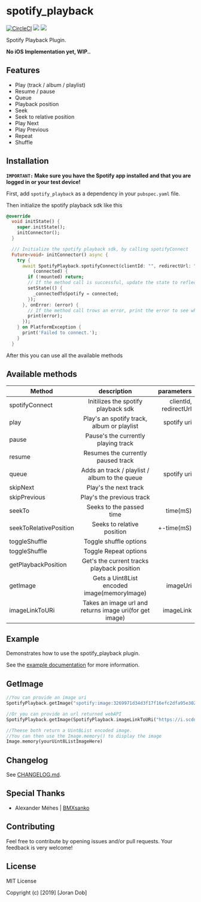 # spotify_playback

[![CircleCI](https://circleci.com/gh/Joran-Dob/spotify-playback-flutter/tree/master.svg?style=svg)](https://circleci.com/gh/Joran-Dob/spotify-playback-flutter/tree/master) [![](https://img.shields.io/badge/pub-v0.0.7-brightgreen.svg)](https://pub.dartlang.org/packages/spotify_playback) [![](https://img.shields.io/badge/licence-MIT-blue.svg)](https://github.com/Joran-Dob/spotify-playback-flutter/blob/master/LICENSE.md)


Spotify Playback Plugin.

**No iOS Implementation yet, WIP..**

## Features
* Play (track / album / playlist)
* Resume / pause
* Queue
* Playback position
* Seek
* Seek to relative position
* Play Next
* Play Previous
* Repeat 
* Shuffle 

## Installation
**`IMPORTANT:` Make sure you have the Spotify app installed and that you are logged in or your test device!**

First, add `spotify_playback` as a dependency in your `pubspec.yaml` file.

Then initialize the spotify playback sdk like this 

```dart
@override
  void initState() {
    super.initState();
    initConnector();
  }

  /// Initialize the spotify playback sdk, by calling spotifyConnect
  Future<void> initConnector() async {
    try {
      await SpotifyPlayback.spotifyConnect(clientId: "", redirectUrl: "").then(
          (connected) {
        if (!mounted) return;
        // If the method call is successful, update the state to reflect this change
        setState(() {
          _connectedToSpotify = connected;
        });
      }, onError: (error) {
        // If the method call trows an error, print the error to see what went wrong
        print(error);
      });
    } on PlatformException {
      print('Failed to connect.');
    }
  }
``` 

After this you can use all the available methods

## Available methods 
| Method        | description           | parameters  |
| ------------- |:-------------:| -----:|
| spotifyConnect      | Initilizes the spotify playback sdk | clientId, redirectUrl |
| play      | Play's an spotify track, album or playlist | spotify uri |
| pause      | Pause's the currently playing track      |    |
| resume |  Resumes the currently paused track      |     |
| queue |  Adds an track / playlist / album to the queue     |   spotify uri  |
| skipNext      | Play's the next track | |
| skipPrevious      | Play's the previous track |  |
| seekTo |  Seeks to the passed time     |  time(mS)   |
|seekToRelativePosition|Seeks to relative position|+-time(mS)|
| toggleShuffle | Toggle shuffle options    |     |
| toggleShuffle | Toggle Repeat options    |     |
| getPlaybackPosition | Get's the current tracks playback position       |    |
| getImage | Gets a Uint8List encoded image(memoryImage)       |  imageUri  |
| imageLinkToURi | Takes an image url and returns image uri(for get image)    |  imageLink  |

## Example

Demonstrates how to use the spotify_playback plugin.

See the [example documentation](example/README.md) for more information.

## GetImage   
```dart
//You can provide an image uri
SpotifyPlayback.getImage("spotify:image:3269971d34d3f17f16efc2dfa95e302cc961a36c");

//Or you can provide an url returned webAPI
SpotifyPlayback.getImage(SpotifyPlayback.imageLinkToURi("https://i.scdn.co/image/3269971d34d3f17f16efc2dfa95e302cc961a36c"));

//Theese both return a Uint8List encoded image.
//You can then use the Image.memory() to display the image
Image.memory(yourUint8ListImageHere)

```

## Changelog

See [CHANGELOG.md](CHANGELOG.md).

## Special Thanks
 - Alexander Méhes | [BMXsanko](https://github.com/BMXsanko)

## Contributing

Feel free to contribute by opening issues and/or pull requests. Your feedback is very welcome!

## License

MIT License

Copyright (c) [2019] [Joran Dob]
